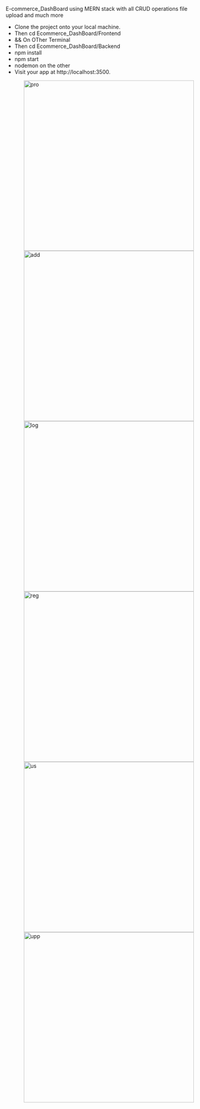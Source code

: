 E-commerce_DashBoard using MERN stack
with all CRUD operations file upload and much more


<ul>
<li> Clone the project onto your local machine.</li>
<li>Then cd Ecommerce_DashBoard/Frontend</li>
<li>&& On OTher Terminal</li>
<li>Then cd Ecommerce_DashBoard/Backend</li>
<li>npm install</li>
<li>npm start</li>
 <li>nodemon on the other</li>
<li>Visit your app at http://localhost:3500.</li>
<ul>

<img width="450" alt="pro" src="https://user-images.githubusercontent.com/89075656/181894514-0126ea43-9bd7-417d-8eca-9e3f289bb533.png" display="inline-block">
<img width="450" alt="add" src="https://user-images.githubusercontent.com/89075656/181894679-2532c3c6-146c-4d6d-8f9f-b654325f661c.png">
<img width="450" alt="log" src="https://user-images.githubusercontent.com/89075656/181894790-4fb59d90-973e-4ed0-b987-b96a65fac3ef.png">
<img width="450" alt="reg" src="https://user-images.githubusercontent.com/89075656/181894896-07aa447d-6628-4bc2-a611-f9cd89b84476.png">
<img width="450" alt="us" src="https://user-images.githubusercontent.com/89075656/181894949-ca43c989-0318-4d3f-9c89-6aa9eefcd2c1.png">
<img width="450" alt="upp" src="https://user-images.githubusercontent.com/89075656/181896194-039dbded-1624-44eb-a4fd-4b7d6e9af03c.png">
